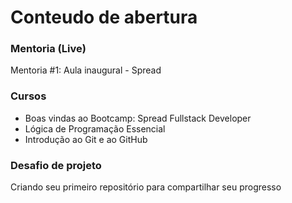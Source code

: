 # Conteudo de abertura

### Mentoria (Live)
Mentoria #1: Aula inaugural - Spread

### Cursos
 * Boas vindas ao Bootcamp: Spread Fullstack Developer
 * Lógica de Programação Essencial
 * Introdução ao Git e ao GitHub

### Desafio de projeto
Criando seu primeiro repositório para compartilhar seu progresso
